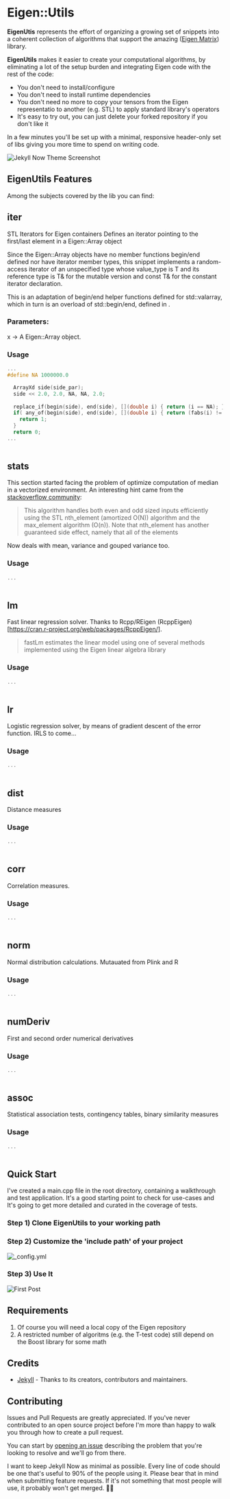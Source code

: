 # Eigen::Utils

**EigenUtis** represents the effort of organizing a growing set of snippets into a coherent collection of algorithms that support the amazing ([Eigen Matrix](http://eigen.tuxfamily.org/index.php)) library.

**EigenUtils** makes it easier to create your computational algorithms, by eliminating a lot of the setup burden and integrating Eigen code with the rest of the code:

- You don't need to install/configure
- You don't need to install runtime dependencies
- You don't need no more to copy your tensors from the Eigen representatio to another (e.g. STL) to apply standard library's operators
- It's easy to try out, you can just delete your forked repository if you don't like it

In a few minutes you'll be set up with a minimal, responsive header-only set of libs giving you more time to spend on writing code.

![Jekyll Now Theme Screenshot](/images/jekyll-now-theme-screenshot.jpg "Jekyll Now Theme Screenshot")


## EigenUtils Features

Among the subjects covered by the lib you can find:

## iter
STL Iterators for Eigen containers 
Defines an iterator pointing to the first/last element in a Eigen::Array object

Since the Eigen::Array objects have no member functions begin/end defined nor have iterator member types, this snippet  implements a random-access iterator of an unspecified type whose value_type is T and its reference type is T& for the mutable version and const T& for the constant iterator declaration.

This is an adaptation of begin/end helper functions defined for std::valarray, which in turn is an overload of std::begin/end, defined in <iterator>.

### Parameters:
x -> A Eigen::Array object.

### Usage
```c++
...
#define NA 1000000.0

  ArrayXd side(side_par);
  side << 2.0, 2.0, NA, NA, 2.0;
  
  replace_if(begin(side), end(side), [](double i) { return (i == NA); }, 1.0);
  if( any_of(begin(side), end(side), [](double i) { return (fabs(i) != 1.0); }) ) {
    return 1;
  }
  return 0;
...
 
```

## stats
This section started facing the problem of optimize computation of median in a vectorized environment. An interesting hint came from the [stackoverflow community](https://stackoverflow.com/questions/1719070/what-is-the-right-approach-when-using-stl-container-for-median-calculation/1719155#1719155):  
         
>This algorithm handles both even and odd sized inputs efficiently using the STL nth_element (amortized O(N)) algorithm
and the max_element algorithm (O(n)). Note that nth_element has another guaranteed side effect, namely that all of the elements

Now deals with mean, variance and gouped variance too.
### Usage
```c++
...
 
```

## lm
Fast linear regression solver. Thanks to Rcpp/REigen (RcppEigen)[https://cran.r-project.org/web/packages/RcppEigen/].
>fastLm estimates the linear model using one of several methods implemented using the Eigen linear
algebra library
### Usage
```c++
...
 
```

## lr
Logistic regression solver, by means of gradient descent of the error function. IRLS to come...
### Usage
```c++
...
 
```

## dist
Distance measures
### Usage
```c++
...
 
```

## corr
Correlation measures.
### Usage
```c++
...
 
```

## norm
Normal distribution calculations. Mutauated from Plink and R
### Usage
```c++
...
 
```

## numDeriv
First and second order numerical derivatives
### Usage
```c++
...
 
```

## assoc
Statistical association tests, contingency tables, binary similarity measures
### Usage
```c++
...
 
```


## Quick Start
I've created a main.cpp file in the root directory, containing a walkthrough and test application. It's a good starting point to check for use-cases and It's going to get more detailed and curated in the coverage of tests.

### Step 1) Clone EigenUtils to your working path

### Step 2) Customize the 'include path' of your project

![_config.yml](/images/config.png "_config.yml")

### Step 3) Use It

![First Post](/images/first-post.png "First Post")

## Requirements

1. Of course you will need a local copy of the Eigen repository
2. A restricted number of algoritms (e.g. the T-test code) still depend on the Boost library for some math


## Credits

- [Jekyll](https://github.com/jekyll/jekyll) - Thanks to its creators, contributors and maintainers.

## Contributing

Issues and Pull Requests are greatly appreciated. If you've never contributed to an open source project before I'm more than happy to walk you through how to create a pull request.

You can start by [opening an issue](https://github.com/barryclark/jekyll-now/issues/new) describing the problem that you're looking to resolve and we'll go from there.

I want to keep Jekyll Now as minimal as possible. Every line of code should be one that's useful to 90% of the people using it. Please bear that in mind when submitting feature requests. If it's not something that most people will use, it probably won't get merged. :guardsman:

